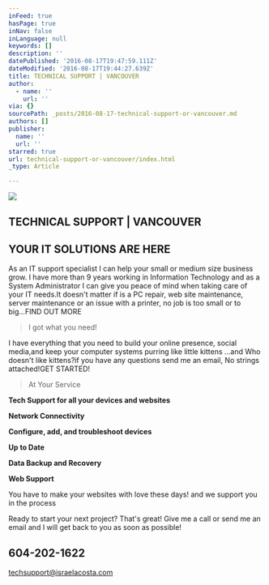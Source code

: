 ```yaml
---
inFeed: true
hasPage: true
inNav: false
inLanguage: null
keywords: []
description: ''
datePublished: '2016-08-17T19:47:59.111Z'
dateModified: '2016-08-17T19:44:27.639Z'
title: TECHNICAL SUPPORT | VANCOUVER
author:
  - name: ''
    url: ''
via: {}
sourcePath: _posts/2016-08-17-technical-support-or-vancouver.md
authors: []
publisher:
  name: ''
  url: ''
starred: true
url: technical-support-or-vancouver/index.html
_type: Article

---
```

![](https://the-grid-user-content.s3-us-west-2.amazonaws.com/c26f8934-badf-4450-b86a-9b4b01cbbbd7.jpg)

## TECHNICAL SUPPORT | VANCOUVER

## YOUR IT SOLUTIONS ARE HERE

As an IT support specialist I can help your small or medium size business grow. I have more than 9 years working in Information Technology and as a System Administrator I can give you peace of mind when taking care of your IT needs.It doesn't matter if is a PC repair, web site maintenance, server maintenance or an issue with a printer, no job is too small or to big...FIND OUT MORE

> I got what you need!

I have everything that you need to build your online presence, social media,and keep your computer systems purring like little kittens ...and Who doesn't like kittens?if you have any questions send me an email, No strings attached!GET STARTED!

> At Your Service

**Tech Support for all your devices and websites**

**Network Connectivity**

**Configure, add, and troubleshoot devices**

**Up to Date**

**Data Backup and Recovery**

**Web Support**

You have to make your websites with love these days! and we support you in the process

Ready to start your next project? That's great! Give me a call or send me an email and I will get back to you as soon as possible!

## 604-202-1622

techsupport@israelacosta.com